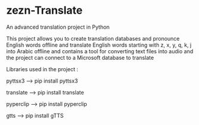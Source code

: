 # zezn-Translate
An advanced translation project in Python

This project allows you to create translation databases and pronounce English words offline and translate English words starting with z, x, y, q, k, j into Arabic offline and contains a tool for converting text files into audio and the project can connect to a Microsoft database to translate

Libraries used in the project :

pyttsx3 --> pip install pyttsx3

translate --> pip install translate

pyperclip --> pip install pyperclip

gtts --> pip install gTTS
